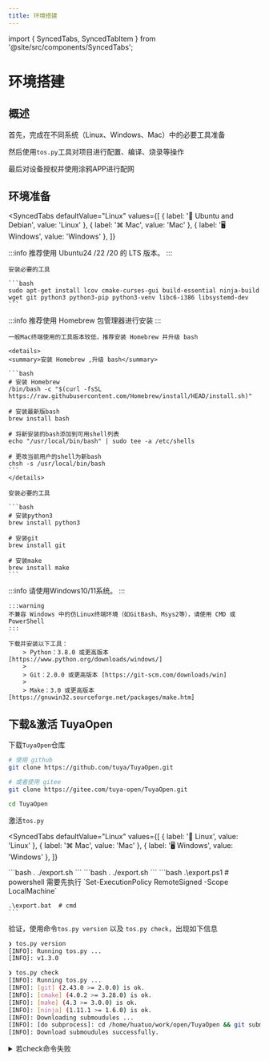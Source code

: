 ```yaml
---
title: 环境搭建
---
```


import { SyncedTabs, SyncedTabItem } from '@site/src/components/SyncedTabs';

# 环境搭建

## 概述

首先，完成在不同系统（Linux、Windows、Mac）中的必要工具准备

然后使用`tos.py`工具对项目进行配置、编译、烧录等操作

最后对设备授权并使用涂鸦APP进行配网

## 环境准备

<SyncedTabs
  defaultValue="Linux"
  values={[
    { label: '🐧 Ubuntu and Debian', value: 'Linux' },
    { label: '⌘ Mac', value: 'Mac' },
    { label: '🖥️ Windows', value: 'Windows' },
  ]}
>
  <SyncedTabItem value="Linux">
    :::info
    推荐使用 Ubuntu24 /22 /20 的 LTS 版本。
    :::

    安装必要的工具

    ```bash
    sudo apt-get install lcov cmake-curses-gui build-essential ninja-build wget git python3 python3-pip python3-venv libc6-i386 libsystemd-dev
    ```
  </SyncedTabItem>
  <SyncedTabItem value="Mac">
    :::info
    推荐使用 Homebrew 包管理器进行安装
    :::

    一般Mac终端使用的工具版本较低，推荐安装 Homebrew 并升级 bash

    <details>
    <summary>安装 Homebrew ,升级 bash</summary>

    ```bash
    # 安装 Homebrew
    /bin/bash -c "$(curl -fsSL https://raw.githubusercontent.com/Homebrew/install/HEAD/install.sh)"

    # 安装最新版bash
    brew install bash

    # 将新安装的bash添加到可用shell列表
    echo "/usr/local/bin/bash" | sudo tee -a /etc/shells

    # 更改当前用户的shell为新bash
    chsh -s /usr/local/bin/bash
    ```
    </details>

    安装必要的工具

    ```bash
    # 安装python3
    brew install python3

    # 安装git
    brew install git

    # 安装make
    brew install make
    ```
  </SyncedTabItem>
  <SyncedTabItem value="Windows">
    :::info
    请使用Windows10/11系统。
    :::

    :::warning
    不兼容 Windows 中的仿Linux终端环境（如GitBash、Msys2等），请使用 CMD 或 PowerShell
    :::

    下载并安装以下工具：
        > Python：3.8.0 或更高版本 [https://www.python.org/downloads/windows/]
        >
        > Git：2.0.0 或更高版本 [https://git-scm.com/downloads/win]
        >
        > Make：3.0 或更高版本 [https://gnuwin32.sourceforge.net/packages/make.htm]
  </SyncedTabItem>
</SyncedTabs>

## 下载&激活 TuyaOpen

下载`TuyaOpen`仓库

```bash
# 使用 github
git clone https://github.com/tuya/TuyaOpen.git

# 或者使用 gitee
git clone https://gitee.com/tuya-open/TuyaOpen.git

cd TuyaOpen
```

激活`tos.py`

<SyncedTabs
  defaultValue="Linux"
  values={[
    { label: '🐧 Linux', value: 'Linux' },
    { label: '⌘ Mac', value: 'Mac' },
    { label: '🖥️ Windows', value: 'Windows' },
  ]}
>
  <SyncedTabItem value="Linux">
    ```bash
    . ./export.sh
    ```
  </SyncedTabItem>
  <SyncedTabItem value="Mac">
    ```bash
    . ./export.sh
    ```
  </SyncedTabItem>
  <SyncedTabItem value="Windows">
    ```bash
    .\export.ps1  # powershell 需要先执行 `Set-ExecutionPolicy RemoteSigned -Scope LocalMachine`

    .\export.bat  # cmd
    ```
  </SyncedTabItem>
</SyncedTabs>

验证，使用命令`tos.py version` 以及 `tos.py check`，出现如下信息

```bash
❯ tos.py version
[INFO]: Running tos.py ...
[INFO]: v1.3.0

❯ tos.py check
[INFO]: Running tos.py ...
[INFO]: [git] (2.43.0 >= 2.0.0) is ok.
[INFO]: [cmake] (4.0.2 >= 3.28.0) is ok.
[INFO]: [make] (4.3 >= 3.0.0) is ok.
[INFO]: [ninja] (1.11.1 >= 1.6.0) is ok.
[INFO]: Downloading submoudules ...
[INFO]: [do subprocess]: cd /home/huatuo/work/open/TuyaOpen && git submodule update --init
[INFO]: Download submoudules successfully.
```

<details>
<summary>若check命令失败</summary>
```bash
# 工具校验不合格，请安装或升级对应工具

# submodules下载失败，手动执行git命令
git submodule update --init
```
</details>

使用如下命令退出激活`tos.py`

<SyncedTabs
  defaultValue="Linux"
  values={[
    { label: '🐧 Linux', value: 'Linux' },
    { label: '⌘ Mac', value: 'Mac' },
    { label: '🖥️ Windows', value: 'Windows' },
  ]}
>
  <SyncedTabItem value="Linux">
    ```bash
    deactivate
    ```
  </SyncedTabItem>
  <SyncedTabItem value="Mac">
    ```bash
    deactivate
    ```
  </SyncedTabItem>
  <SyncedTabItem value="Windows">
    ```bash
    exit
    ```
  </SyncedTabItem>
</SyncedTabs>

关于`tos.py`更详细的说明方法，可使用命令`tos.py --help`进行查看

或查看[tos.py工具使用](./tos-guide.md)

## 项目操作

### 选择项目

TuyaOpen 中，可编译项目可在`apps`、`example`中进行选择

这里以`switch_demo`为例

进入项目目录

```bash
cd apps/tuya_cloud/switch_demo
```

### 配置项目

使用命令`tos.py config choice`，对项目进行配置

该命令会提供已经验证过的配置选项，用户可根据自己的硬件设备进行选择

```bash
❯ tos.py config choice
[INFO]: Running tos.py ...
[INFO]: Fullclean success.
--------------------
1. LN882H.config
2. EWT103-W15.config
3. Ubuntu.config
4. ESP32-C3.config
5. ESP32-S3.config
6. ESP32.config
7. T3.config
8. T5AI.config
9. T2.config
10. BK7231X.config
--------------------
Input "q" to exit.
Choice config file:
```

这里以涂鸦T5系列开发板为例，选择`T5AI.config`

### 编译产物

编译项目，使用命令`tos.py build`

```bash
❯ tos.py build
...
[INFO]: ******************************
[INFO]: /xxx/TuyaOpen/apps/tuya_cloud/switch_demo/.build/bin/switch_demo_QIO_1.0.0.bin
[INFO]: ******************************
[INFO]: ******* Build Success ********
[INFO]: ******************************

```

### 清理产物

清理编译缓存，使用命令`tos.py clean` 或 `tos.py clean -f`（深度清理）

```bash
❯ tos.py clean -f
[INFO]: Running tos.py ...
[INFO]: Fullclean success.
```

## 烧录、日志和授权

### 烧录

将设备与PC连接，若使用虚拟机，请将串口映射到虚拟机中

:::tip
对于 Linux / Mac 用户，需要开启串口使用权限，执行命令

`sudo usermod -aG dialout $USER`

并重启系统
:::

烧录固件，使用命令`tos.py flash`，并选择烧录口

若有多个串口可以依次尝试

```bash
❯ tos.py flash
[INFO]: Run Tuya Uart Tool.
[INFO]: Use default baudrate: [921600]
[INFO]: Use default start address: [0x00]
--------------------
1. /dev/ttyACM1
2. /dev/ttyACM0
--------------------
Select serial port: 2
[INFO]: Waiting Reset ...
[INFO]: unprotect flash OK.
[INFO]: sync baudrate 921600 success
Erasing: ━━━━━━━━━━━━━━━━━━━━━━━━━━━━━━━━━━━━━━━━ 100% 5 bytes/s   0:00:07 / 0:00:00
[INFO]: Erase flash success
Writing: ━━━━━━━━━━━━━━━━━━━━━━━━━━━━━━━━━━━━━━━╸ 100% 12 bytes/s ⠸ 0:00:38 / 0:00:01
[INFO]: Write flash success
[INFO]: CRC check success
[INFO]: Reboot done
[INFO]: Flash write success.
```

<details>
<summary>若出现`Port [xxx] may be busy`提示</summary>

可等待1分钟左右，再次尝试

对于不同的虚拟机和串口芯片，映射过程所需时间不同
</details>

### 日志

查看日志，使用命令`tos.py monitor`，并选择日志口

若想查看完整日志，可在命令后，手动复位设备

```bash
❯ tos.py monitor
[INFO]: Run Tuya Uart Tool.
--------------------
1. /dev/ttyACM1
2. /dev/ttyACM0
--------------------
Select serial port: 1
[INFO]: Open Monitor. (Quit: Ctrl+c)
[01-01 00:03:25 ty D][tuya_health.c:75] feed watchdog
[01-01 00:03:35 ty D][tuya_health.c:75] feed watchdog
[01-01 00:03:45 ty D][tuya_health.c:75] feed watchdog
[01-01 00:03:55 ty D][tuya_health.c:75] feed watchdog
```

退出日志查看，按键`Ctrl+c`，并回车

```bash
^C[INFO]: Press "Entry" ...

[INFO]: Monitor exit.
```

### 授权

关于授权码的概念请查看[授权码说明](./index.md#授权码)

提供两种授权方式

1. 授权命令

    使用命令`tos.py monitor -b 115200`

    :::tip
    这里选择烧录时使用的串口号
    :::

    输入交互命令，`auth`，回车

    得到如下信息

    ```bash
    [INFO]: Run Tuya Uart Tool.
    --------------------
    1. /dev/ttyACM1
    2. /dev/ttyACM0
    --------------------
    Select serial port: 2
    [INFO]: Open Monitor. (Quit: Ctrl+c)
    auth
    auth
    Use like: auth uuidxxxxxxxxxxxxxxxx keyxxxxxxxxxxxxxxxxxxxxxxxxxxxxx
    tuya>
    ```

    根据提示使用`auth`，写入`uuid`和`authkey`

    ```bash
    tuya>
    auth uuid9f6a6xxxxxxxxxxx cGuDnU2YxjHJldjxxxxxxxxxxxxxxxxx
    auth uuid9f6a6xxxxxxxxxxx cGuDnU2YxjHJldjxxxxxxxxxxxxxxxxx
    Authorization write succeeds.
    ```

    若设备不支持，授权命令，方法2配置授权信息

1. 修改头文件

    在项目路径中找到`tuya_config.h`文件

    所选的项目不同，文件所在目录可能有差异，`src` 或 `include`

    修改文件中授权信息的配置，如

    ```c++
    #define TUYA_OPENSDK_UUID      "uuidxxxxxxxxxxxxxxxx"                    // Please change the correct uuid
    #define TUYA_OPENSDK_AUTHKEY   "keyxxxxxxxxxxxxxxxxxxxxxxxxxxxxx"        // Please change the correct authkey
    ```

    重新编译、烧录，启动设备

## 设备配网

[设备配网指导](./device-network-configuration.md)

## 常见问题

1. 烧录失败

    参考[安装对应驱动](./tools-tyutool.md#烧录过程中总是在write时失败)

2. `tos.py`激活失败

    若激活失败，可能是因为没有安装`python3-venv`，请安装后重试

    ```bash
    sudo apt-get install python3-venv
    ```

    删除`./.venv`目录，重新激活
